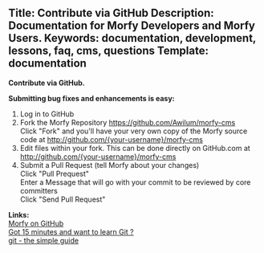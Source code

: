 Title: Contribute via GitHub
Description: Documentation for Morfy Developers and Morfy Users.
Keywords: documentation, development, lessons, faq, cms, questions
Template: documentation
----

**Contribute via GitHub.**  

**Submitting bug fixes and enhancements is easy:**  

1. Log in to GitHub  
2. Fork the Morfy Repository https://github.com/Awilum/morfy-cms  
    Click "Fork" and you'll have your very own copy of the Morfy source code at http://github.com/{your-username}/morfy-cms  
3. Edit files within your fork. This can be done directly on GitHub.com at http://github.com/{your-username}/morfy-cms  
4. Submit a Pull Request (tell Morfy about your changes)  
    Click "Pull Prequest"  
    Enter a Message that will go with your commit to be reviewed by core committers  
    Click "Send Pull Request"  

**Links:**  
[Morfy on GitHub](https://github.com/Awilum/morfy-cms/)  
[Got 15 minutes and want to learn Git ?](http://try.github.com/levels/1/challenges/1)  
[git - the simple guide](http://rogerdudler.github.com/git-guide/)  